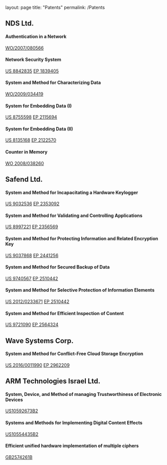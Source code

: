 layout: page
title: "Patents"
permalink: /Patents

## NDS Ltd.


#### Authentication in a Network

[WO/2007/080566](https://patents.google.com/patent/WO2007080566A2/en)

#### Network Security System

[US 8842835](https://patents.google.com/patent/US8842835) [EP 1839405](https://patents.google.com/patent/EP1839405)

#### System and Method for Characterizing Data

[WO/2009/034419](https://patents.google.com/patent/WO2009034419)

#### System for Embedding Data (I)

[US 8755598](https://patents.google.com/patent/US8755598) [EP 2115694](https://patents.google.com/patent/EP2115694)

#### System for Embedding Data (II)

[US 8135168](https://patents.google.com/patent/US8135168) [EP 2122570](https://patents.google.com/patent/EP2122570)

#### Counter in Memory

[WO 2008/038260](https://patents.google.com/patent/WO2008038260)



## Safend Ltd.

#### System and Method for Incapacitating a Hardware Keylogger

[US 9032536](https://patents.google.com/patent/US9032536) [EP 2353092](https://patents.google.com/patent/EP2353092)

#### System and Method for Validating and Controlling Applications

[US 8997221](https://patents.google.com/patent/US8997221) [EP 2356569](https://patents.google.com/patent/EP2356569)

#### System and Method for Protecting Information and Related Encryption Key

[US 9037868](https://patents.google.com/patent/US9037868) [EP 2441256](https://patents.google.com/patent/EP2441256)

#### System and Method for Secured Backup of Data

[US 9740567](https://patents.google.com/patent/US9740567B2) [EP 2510442](https://patents.google.com/patent/EP2510442)

#### System and Method for Selective Protection of Information Elements

[US 2012/0233671](https://patents.google.com/patent/US20120233671) [EP 2510442](https://patents.google.com/patent/EP2502142)

#### System and Method for Efficient Inspection of Content

[US 9721090](https://patents.google.com/patent/US9721090) [EP 2564324](https://patents.google.com/patent/EP2564324)



## Wave Systems Corp.

#### System and Method for Conflict-Free Cloud Storage Encryption

[US 2016/0011990](https://patents.google.com/patent/US20160011990) [EP 2962209](https://patents.google.com/patent/EP2962209)



## ARM Technologies Israel Ltd.

#### System, Device, and Method of managing Trustworthiness of Electronic Devices

[US10592673B2](https://patents.google.com/patent/US10592673B2)

#### Systems and Methods for Implementing Digital Content Effects

[US10554435B2](https://patents.google.com/patent/US10554435B2)

#### Efficient unified hardware implementation of multiple ciphers

[GB2574261B](https://patents.google.com/patent/GB2574261B) 
